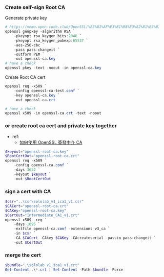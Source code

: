 ### Create self-sign Root CA
Generate private key
```powershell
# https://memo.open-code.club/OpenSSL/%E3%81%AF%E3%81%98%E3%82%81%E3%81%AB/%E5%85%AC%E9%96%8B%E9%8D%B5%E6%9A%97%E5%8F%B7%E3%81%AE%E9%8D%B5%E3%83%9A%E3%82%A2.html
openssl genpkey -algorithm RSA `
    -pkeyopt rsa_keygen_bits:2048 `
    -pkeyopt rsa_keygen_pubexp:65537 `
    -aes-256-cbc `
    -pass pass:changeit `
    -outform PEM `
    -out openssl-ca.key 
# have a check
openssl pkey -text -noout -in openssl-ca.key
```

Create Root CA cert
```powershell
openssl req -x509 `
    -config openssl-ca-test.conf `
    -key openssl-ca.key `
    -out openssl-ca.crt

# have a check
openssl x509 -in openssl-ca.crt -text -noout
```

### or create root ca cert and private key together
- ref:
  - [如何使用 OpenSSL 簽發中介 CA](https://blog.davy.tw/posts/use-openssl-to-sign-intermediate-ca/)
```powershell
$keyout="openssl-root-ca.key"
$RootCertOut="openssl-root-ca.crt"
openssl req -x509 `
    -config openssl-ca.conf `
    -days 3652 `
    -keyout $keyout `
    -out $RootCertOut
```

### sign a cert with CA
```powershell
$csr="..\csr\sololab_v1_ica1_v1.csr"
$CACert="openssl-root-ca.crt"
$CAKey="openssl-root-ca.key"
$CertOut="Intermediate_CA1_v1.crt"
openssl x509 -req `
    -days 1095 `
    -extfile openssl-ca.conf -extensions v3_ca `
    -in $csr `
    -CA $CACert -CAkey $CAKey -CAcreateserial -passin pass:changeit `
    -out $CertOut
```

### merge the cert 
```powershell
$bundle=".\sololab_v1_ica1_v1.crt"
Get-Content .\*.crt | Set-Content -Path $bundle -Force
```